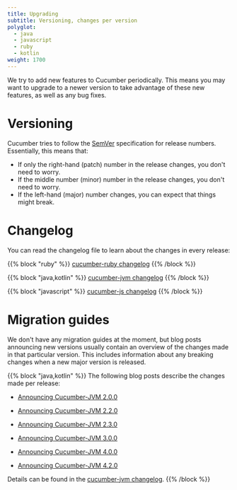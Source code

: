 ```yaml
---
title: Upgrading
subtitle: Versioning, changes per version
polyglot:
  - java
  - javascript
  - ruby
  - kotlin
weight: 1700
---
```

We try to add new features to Cucumber periodically. This means you may want to upgrade to a newer version to take advantage of these new features, as well as any bug fixes.

# Versioning
Cucumber tries to follow the [SemVer](http://semver.org/) specification for release numbers.
Essentially, this means that:

* If only the right-hand (patch) number in the release changes, you don't need to worry.
* If the middle number (minor) number in the release changes, you don't need to worry.
* If the left-hand (major) number changes, you can expect that things might break.

# Changelog
You can read the changelog file to learn about the changes in every release:

{{% block "ruby" %}}
[cucumber-ruby changelog](https://github.com/cucumber/cucumber-ruby/blob/master/CHANGELOG.md)
{{% /block %}}

{{% block "java,kotlin" %}}
[cucumber-jvm changelog](https://github.com/cucumber/cucumber-jvm/blob/master/CHANGELOG.md)
{{% /block %}}

{{% block "javascript" %}}
[cucumber-js changelog](https://github.com/cucumber/cucumber-js/blob/master/CHANGELOG.md)
{{% /block %}}

# Migration guides
We don't have any migration guides at the moment, but blog posts announcing new versions usually contain an overview of the changes made in that particular version.
This includes information about any breaking changes when a new major version is released.

{{% block "java,kotlin" %}}
The following blog posts describe the changes made per release:

* [Announcing Cucumber-JVM 2.0.0](https://cucumber.io/blog/2017/08/29/announcing-cucumber-jvm-2-0-0)

* [Announcing Cucumber-JVM 2.2.0](https://cucumber.io/blog/2017/12/05/announcing-cucumber-jvm-2-2-0)

* [Announcing Cucumber-JVM 2.3.0](https://cucumber.io/blog/2017/12/11/announcing-cucumber-jvm-2-3-0)

* [Announcing Cucumber-JVM 3.0.0](https://cucumber.io/blog/2018/05/19/announcing-cucumber-jvm-3-0-0)

* [Announcing Cucumber-JVM 4.0.0](https://cucumber.io/blog/2018/09/24/announcing-cucumber-jvm-4-0-0)

* [Announcing Cucumber-JVM 4.2.0](https://cucumber.io/blog/2018/10/31/announcing-cucumber-jvm-4-2-0)

Details can be found in the [cucumber-jvm changelog](https://github.com/cucumber/cucumber-jvm/blob/master/CHANGELOG.md).
{{% /block %}}
